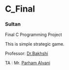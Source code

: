 # C_Final

### Sultan

Final C Programming Project

This is simple strategic game.


Professor: [Dr.Bakhshi](https://ceit.aut.ac.ir/~bakhshis/)

TA : Mr. [Parham Alvani](http://1995parham.github.io/)
